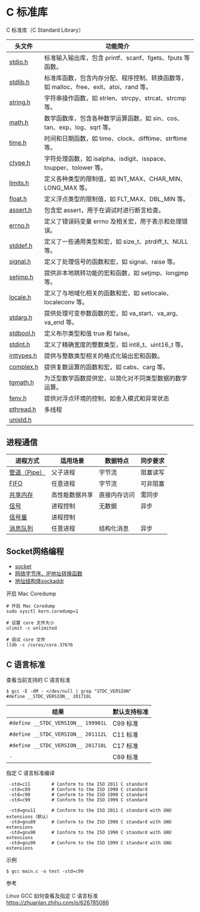 # C 标准库

C 标准库（C Standard Library）

|头文件 | 功能简介
|-|-
| [stdio.h](stdio.h.md) | 标准输入输出库，包含 printf、scanf、fgets、fputs 等函数。
| [stdlib.h](stdlib.h.md) | 标准库函数，包含内存分配、程序控制、转换函数等，如 malloc、free、exit、atoi、rand 等。
| [string.h](string.h.md) | 字符串操作函数，如 strlen、strcpy、strcat、strcmp 等。
| [math.h](math.h.md) | 数学函数库，包含各种数学运算函数，如 sin、cos、tan、exp、log、sqrt 等。
| [time.h](time.h.md) | 时间和日期函数，如 time、clock、difftime、strftime 等。
| [ctype.h](ctype.h.md) | 字符处理函数，如 isalpha、isdigit、isspace、toupper、tolower 等。
| [limits.h](limits.h.md) | 定义各种类型的限制值，如 INT_MAX、CHAR_MIN、LONG_MAX 等。
| [float.h](float.h.md) | 定义浮点类型的限制值，如 FLT_MAX、DBL_MIN 等。
| [assert.h](assert.h.md) | 包含宏 assert，用于在调试时进行断言检查。
| [errno.h](errno.h.md) | 定义了错误码变量 errno 及相关宏，用于表示和处理错误。
| [stddef.h](stddef.h.md) | 定义了一些通用类型和宏，如 size_t、ptrdiff_t、NULL 等。
| [signal.h](signal.h.md) | 定义了处理信号的函数和宏，如 signal、raise 等。
| [setjmp.h](setjmp.h.md) | 提供非本地跳转功能的宏和函数，如 setjmp、longjmp 等。
| [locale.h](locale.h.md) | 定义了与地域化相关的函数和宏，如 setlocale、localeconv 等。
| [stdarg.h](stdarg.h.md) | 提供处理可变参数函数的宏，如 va_start、va_arg、va_end 等。
| [stdbool.h](stdbool.h.md) | 定义布尔类型和值 true 和 false。
| [stdint.h](stdint.h.md) | 定义了精确宽度的整数类型，如 int8_t、uint16_t 等。
| [inttypes.h](inttypes.h) | 提供与整数类型相关的格式化输出宏和函数。
| [complex.h](complex.h.md) | 提供复数运算的函数和宏，如 cabs、carg 等。
| [tgmath.h](tgmath.h.md) | 为泛型数学函数提供宏，以简化对不同类型数据的数学运算。
| [fenv.h](fenv.h.md) | 提供对浮点环境的控制，如舍入模式和异常状态
| [pthread.h](pthread.h.md) | 多线程
| [unistd.h](unistd.h.md) | 

## 进程通信

| 进程方式 | 适用场景 | 数据特点  | 同步要求
|-|-|-|-
[管道（Pipe）](unistd.h.md#pipe)|父子进程|字节流|阻塞读写
[FIFO](unistd.h.md##access) | 任意进程|字节流|可非阻塞
[共享内存](sys_shm.h.md) | 高性能数据共享 | 直接内存访问 | 需同步
[信号](signal.h.md)  |  进程控制 | 无数据 | 异步
[信号量](sys_sem.h.md)  |  进程控制 | |
[消息队列](sys_msg.h.md) | 任意进程 | 结构化消息 | 异步

## Socket网络编程

- [socket](sys_socket.h.md)
- [网络字节序、IP地址转换函数](arpa_inet.h.md)
- [地址结构体sockaddr](netinet_in.h.md)

开启 Mac Coredump

```shell
# 开启 Mac Coredump
sudo sysctl kern.coredump=1

# 设置 core 文件大小
ulimit -c unlimited

# 调试 core 文件
lldb -c /cores/core.37676
```

## C 语言标准

查看当前支持的 C 语言标准

```shell
$ gcc -E -dM - </dev/null | grep "STDC_VERSION"
#define __STDC_VERSION__ 201710L
```

| 结果 | 默认支持标准
|-|-
`#define __STDC_VERSION__ 199901L` | C99 标准
`#define __STDC_VERSION__ 201112L` | C11 标准
`#define __STDC_VERSION__ 201710L` |  C17 标准
| `-` | C89 标准

指定 C 语言标准编译

```shell
 -std=c11        # Conform to the ISO 2011 C standard
 -std=c89        # Conform to the ISO 1990 C standard
 -std=c90        # Conform to the ISO 1990 C standard
 -std=c99        # Conform to the ISO 1999 C standard
 ​
 -std=gnu11      # Conform to the ISO 2011 C standard with GNU extensions（默认）
 -std=gnu89      # Conform to the ISO 1990 C standard with GNU extensions
 -std=gnu90      # Conform to the ISO 1990 C standard with GNU extensions
 -std=gnu99      # Conform to the ISO 1999 C standard with GNU extensions
```

示例

```shell
$ gcc main.c -o test -std=c99
```

参考

Linux GCC 如何查看及指定 C 语言标准
https://zhuanlan.zhihu.com/p/626785086